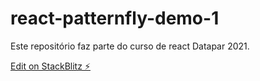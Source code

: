 # react-patternfly-demo-1

Este repositório faz parte do curso de react Datapar 2021.

[Edit on StackBlitz ⚡️](https://stackblitz.com/edit/react-patternfly-demo-1)
